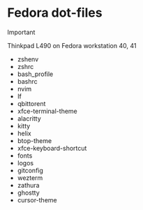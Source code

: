 # Fedora dot-files

> [!IMPORTANT]
> Thinkpad L490 on Fedora workstation 40, 41

- zshenv
- zshrc
- bash_profile
- bashrc
- nvim
- lf
- qbittorent
- xfce-terminal-theme
- alacritty
- kitty
- helix
- btop-theme
- xfce-keyboard-shortcut
- fonts
- logos
- gitconfig
- wezterm
- zathura
- ghostty
- cursor-theme

